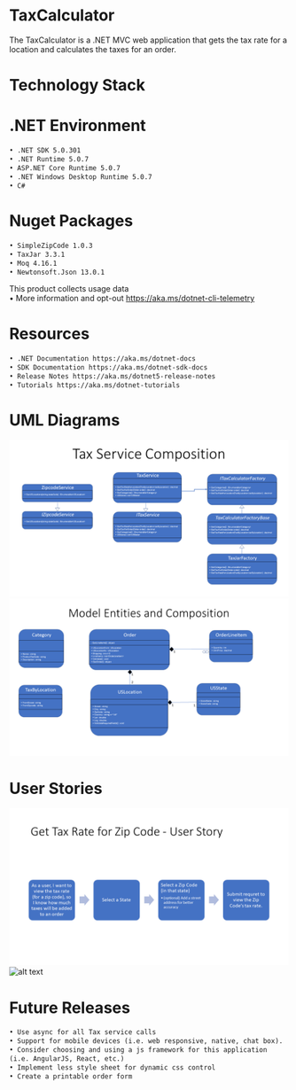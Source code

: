 # TaxCalculator
The TaxCalculator is a .NET MVC web application that gets the tax rate for a location and calculates the taxes for an order.

# Technology Stack
# .NET Environment
    • .NET SDK 5.0.301
    • .NET Runtime 5.0.7
    • ASP.NET Core Runtime 5.0.7
    • .NET Windows Desktop Runtime 5.0.7
    • C#

# Nuget Packages
    • SimpleZipCode 1.0.3
    • TaxJar 3.3.1
    • Moq 4.16.1
    • Newtonsoft.Json 13.0.1

This product collects usage data\
    • More information and opt-out https://aka.ms/dotnet-cli-telemetry

# Resources
    • .NET Documentation https://aka.ms/dotnet-docs
    • SDK Documentation https://aka.ms/dotnet-sdk-docs
    • Release Notes https://aka.ms/dotnet5-release-notes
    • Tutorials https://aka.ms/dotnet-tutorials

# UML Diagrams
![alt text](https://github.com/jshoffner29/TaxCalculator/blob/master/TaxCalculator.Service/Tax%20Service%20Composition.PNG?raw=true)
![alt text](https://github.com/jshoffner29/TaxCalculator/blob/master/TaxCalculator.Service/Model%20Entities%20and%20Composition.PNG?raw=true)

# User Stories
![alt text](https://github.com/jshoffner29/TaxCalculator/blob/master/TaxCalculator.Service/Get%20Tax%20Rate%20for%20Zip%20Code%20-%20User%20Story.png?raw=true)
![alt text](https://github.com/jshoffner29/TaxCalculator/blob/master/TaxCalculator.Service/Get%20Taxes%20for%20an%20Order%20–%20User%20Story.png?raw=true)

# Future Releases
    • Use async for all Tax service calls
    • Support for mobile devices (i.e. web responsive, native, chat box).
    • Consider choosing and using a js framework for this application (i.e. AngularJS, React, etc.)
    • Implement less style sheet for dynamic css control
    • Create a printable order form
